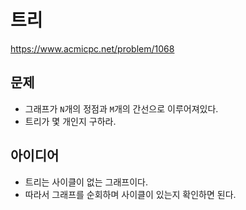 # 트리

https://www.acmicpc.net/problem/1068

## 문제

- 그래프가 `N`개의 정점과 `M`개의 간선으로 이루어져있다.
- 트리가 몇 개인지 구하라.

## 아이디어

- 트리는 사이클이 없는 그래프이다.
- 따라서 그래프를 순회하며 사이클이 있는지 확인하면 된다.
